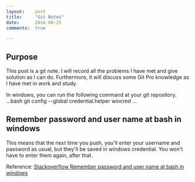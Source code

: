 ```yaml
---
layout:    post
title:     "Git Notes"
date:      2016-08-25
comments:  true

---
```


## Purpose
This post is a git note. I will record all the problems I have met and give solution as I can do. Furthermore, it will discuss some Git Pro knowledge as I have met in work and study.


In windows, you can run the following command at your git repository.
...bash
git config --global credential.helper wincred
...

## Remember password and user name at bash in windows
This means that the next time you push, you'll enter your username and password as usual, but they'll be saved in windows credential. You won't have to enter them again, after that.

Reference: [Stackoverflow Remember password and user name at bash in windows][1]

[1]: http://stackoverflow.com/questions/5727555/remember-password-git-bash-under-windows
